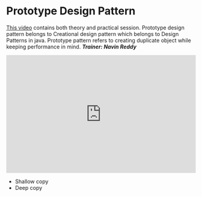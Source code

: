 # Prototype Design Pattern

[This video](https://www.youtube.com/watch?v=nZ76x13Nm8Q&list=PLsyeobzWxl7r2ZX1fl-7CKnayxHJA_1ol&index=10) contains both theory and practical session.
Prototype design pattern belongs to Creational design pattern which belongs to Design Patterns in java.
Prototype pattern refers to creating duplicate object while keeping performance in mind.
***Trainer: Navin Reddy***

<iframe width="100%" height="315" src="https://www.youtube.com/embed/nZ76x13Nm8Q" frameborder="0" allow="autoplay; encrypted-media" allowfullscreen></iframe>

- Shallow copy
- Deep copy
